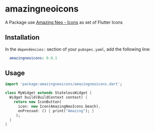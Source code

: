 # amazingneoicons

A Package use [Amazing Neo - Icons](https://amazingneo.com/icons) as set of Flutter Icons


## Installation

In the `dependencies:` section of your `pubspec.yaml`, add the following line:

```yaml
  amazingneoicons: 0.0.1
```

## Usage

```dart
import 'package:amazingneoicons/amazingneoicons.dart';

class MyWidget extends StatelessWidget {
  Widget build(BuildContext context) {
    return new IconButton(
      icon: new Icon(AmazingNeoIcons.beach),
      onPressed: () { print("Amazing"); }
     );
  }
}
```